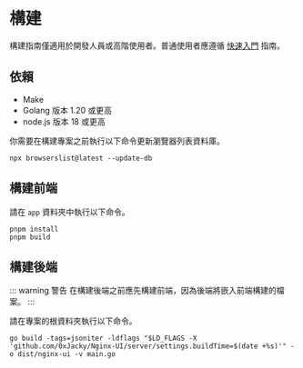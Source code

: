 # 構建

構建指南僅適用於開發人員或高階使用者。普通使用者應遵循 [快速入門](./getting-started) 指南。

## 依賴

- Make
- Golang 版本 1.20 或更高
- node.js 版本 18 或更高

你需要在構建專案之前執行以下命令更新瀏覽器列表資料庫。
  ```shell
  npx browserslist@latest --update-db
  ```

## 構建前端

請在 `app` 資料夾中執行以下命令。

```shell
pnpm install
pnpm build
```

## 構建後端

::: warning 警告
在構建後端之前應先構建前端，因為後端將嵌入前端構建的檔案。
:::

請在專案的根資料夾執行以下命令。

```shell
go build -tags=jsoniter -ldflags "$LD_FLAGS -X 'github.com/0xJacky/Nginx-UI/server/settings.buildTime=$(date +%s)'" -o dist/nginx-ui -v main.go
```
